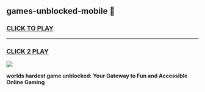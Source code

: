 
## games-unblocked-mobile 👋
<h3>
<a href="https://premium.freeplayer.one?title=games-unblocked-mobile&ref=14F">CLICK TO PLAY</a></h3>
<hr>

<h3>
<a href="https://premium.freeplayer.one?title=games-unblocked-mobile&ref=14F">CLICK 2 PLAY</a>
  
</h3>

<a href="https://premium.freeplayer.one?title=games-unblocked-mobile&ref=12F/"><img src="https://clearcache.store/games.png"></a>


**worlds hardest game unblocked: Your Gateway to Fun and Accessible Online Gaming**
